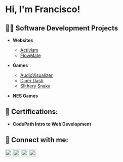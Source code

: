 <h1>Hi, I'm Francisco! </h1>

<h2>👨‍💻 Software Development Projects</h2>

- <b>Websites</b>

  - [Activism](https://github.com/franRov13/ActivismWebPage.git)
  - [FlowMate](https://github.com/franRov13/MCycle-Tracker.git)

- <b>Games</b>

  - [AudioVisualizer](https://github.com/franRov13/AudioVisualizer)
  - [Diner Dash](https://github.com/franRov13/Diner_Dash-)
  - [Slithery Snake](https://github.com/franRov13/SlitherySnake)

- <b>NES Games</b>






<h2>📄 Certifications:</h2>
  
  - <b>CodePath Intro to Web Development</b>
  
<h2> 🤳 Connect with me:</h2>

[<img align="left" alt="FranciscoRovira | YouTube" width="22px" src="https://cdn.jsdelivr.net/npm/simple-icons@v3/icons/youtube.svg" />][youtube]
[<img align="left" alt="FranciscoRovira | Twitter" width="22px" src="https://cdn.jsdelivr.net/npm/simple-icons@v3/icons/twitter.svg" />][twitter]
[<img align="left" alt="FranciscoRovira | LinkedIn" width="22px" src="https://cdn.jsdelivr.net/npm/simple-icons@v3/icons/linkedin.svg" />][linkedin]
[<img align="left" alt="FranciscoRovira | Instagram" width="22px" src="https://cdn.jsdelivr.net/npm/simple-icons@v3/icons/instagram.svg" />][instagram]

[twitter]: https://twitter.com/franRov13
[youtube]: https://www.youtube.com/@ogdmaster215/about
[instagram]: https://www.instagram.com/fran_rov1/
[linkedin]: https://www.linkedin.com/in/francisco-a-rovira-landron-9b5136226/

<!--
**franRov13/franRov13** is a ✨ _special_ ✨ repository because its `README.md` (this file) appears on your GitHub profile.

Here are some ideas to get you started:

- 🔭 I’m currently working on ...
- 🌱 I’m currently learning ...
- 👯 I’m looking to collaborate on ...
- 🤔 I’m looking for help with ...
- 💬 Ask me about ...
- 📫 How to reach me: ...
- 😄 Pronouns: ...
- ⚡ Fun fact: ...
-->

